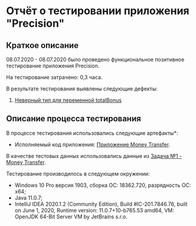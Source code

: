 # Отчёт о тестировании **приложения "Precision"**

## Краткое описание

08.07.2020 - 08.07.2020 было проведено функциональное позитивное тестирование приложения Precision.

На тестирование затрачено: 0,3 часа.

В результате тестирования выявлены следующие дефекты:
1. [Неверный тип для переменной totalBonus](https://github.com/Volgogradec/JAVA_02_Task1/issues/1#issue-653539040)

## Описание процесса тестирования

В процессе тестирования использовались следующие артефакты*:
* Исполняемый код приложения: [Приложение Money Transfer](https://github.com/Volgogradec/JAVA_02_Task1/blob/master/src/Main.java).

В качестве тестовых данных использовались данные из [Задача №1 - Money Transfer](https://github.com/netology-code/javaqa-homeworks/tree/master/programming#%D0%BB%D0%B5%D0%B3%D0%B5%D0%BD%D0%B4%D0%B0).

Тестирование производилось в следующем окружении:
* Windows 10 Pro версия 1903, сборка ОС: 18362.720, разрядность ОС: x64;
* Java 11.0.7;
* IntelliJ IDEA 2020.1.2 (Community Edition), Build #IC-201.7846.76, built on June 1, 2020, Runtime version: 11.0.7+10-b765.53 amd64, VM: OpenJDK 64-Bit Server VM by JetBrains s.r.o.